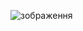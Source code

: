 ![зображення](https://github.com/myp1blka/NESTer2/assets/48731980/35ed809d-3537-4e4e-ab69-408032a7e8eb)
